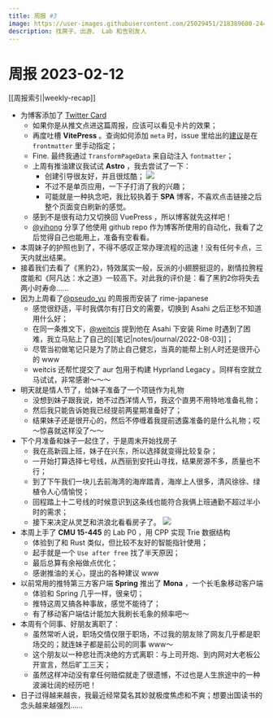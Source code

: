 ```yaml
---
title: 周报 #3
image: https://user-images.githubusercontent.com/25029451/218389600-2441f335-11cb-48bb-b0ad-2e39d76293b0.png
description: 找房子、出游、 Lab 和告别友人 
---
```

# 周报 2023-02-12

[[周报索引|weekly-recap]]

* 为博客添加了 [Twitter Card](https://developer.twitter.com/en/docs/twitter-for-websites/cards/guides/getting-started) 
    * 如果你是从推文点进这篇周报，应该可以看见卡片的效果；
    * 再度吐槽 **VitePress** 。查询如何添加 `meta` 时，issue 里给出的[建议](https://github.com/vuejs/vitepress/issues/504)是在 `frontmatter` 里手动指定；
    * Fine. 最终我通过 `TransformPageData` 来自动注入 `fontmatter`；
    * 上周有推油建议我试试 **Astro** ，我去尝试了一下：
        * 创建引导很友好，并且很炫酷；
            ![](https://user-images.githubusercontent.com/25029451/218500071-3366a68e-b111-48b6-a0d5-4134e29754e5.png)
        * 不过不是单页应用，一下子打消了我的兴趣；
        * 可能就是一种执念吧，我比较执着于 **SPA** 博客，不喜欢点击链接之后整个页面变白刷新的感觉。
    * 感到不是很有动力又切换回 VuePress ，所以博客就先这样吧！
    * [@yihong](https://twitter.com/yihong0618) 分享了他使用 github repo 作为博客所使用的自动化，我看了之后觉得自己也能用上，准备有空看看。
        <Tweet tweet-url="https://twitter.com/yihong0618/status/1624216820160016394" />
* 本周妹子的护照也到了，不得不感叹正常办理流程的迅速！没有任何卡点，三天内就出结果。
* 接着我们去看了《黑豹2》，特效属实一般，反派的小翅膀挺逗的，剧情拉胯程度能和《阿凡达：水之道》一较高下。对此我的评价是：看了黑豹2你将失去两小时寿命……
* 因为上周看了[@pseudo_yu](https://twitter.com/pseudo_yu) 的周报而安装了 rime-japanese
    * 感觉很舒适，平时我偶尔有打日文的需要，切换到 Asahi 之后正愁不知道用什么好；
    * 在同一条推文下，[@weitcis](https://twitter.com/weitcis) 提到他在 Asahi 下安装 Rime 时遇到了困难，我立马贴上了自己的[[笔记|notes/journal/2022-08-03]]；
    * 尽管当初做笔记只是为了防止自己健忘，当真的能帮上别人时还是很开心的 www
    * weitcis 还帮忙提交了 aur 包用于构建 Hyprland Legacy 。同样有空就立马试试，非常感谢～～～
        <Tweet tweet-url="https://twitter.com/weitcis/status/1623503890871361536" />
* 明天就是情人节了，给妹子准备了一个项链作为礼物
    * 没想到妹子跟我说，她不过西洋情人节，我这个直男不用特地准备礼物；
    * 然后我只能告诉她我已经提前两星期准备好了；
    * 结果妹子还是很开心的，然后不停缠着我提前透露准备的是什么礼物；哎～惊喜就这样没了～～
* 下个月准备和妹子一起住了，于是周末开始找房子
    * 我在高新园上班，妹子在兴东，所以选择就变得比较复杂；
    * 一开始打算选择七号线，从西丽到安托山寻找，结果房源不多，质量也不行；
    * 到了下午我们一块儿去前海湾的海岸踏青，海岸上人很多，清风徐徐、绿植令人心情愉悦；
    * 回程踏上十二号线的时候意识到这条线也能符合我俩上班通勤不超过半小时的需求；
    * 接下来决定从灵芝和洪浪北看看房子了。
        ![](https://user-images.githubusercontent.com/25029451/218506173-d32151e8-512d-4d41-81aa-e34347fd77c5.png)
* 本周上手了 **CMU 15-445** 的 Lab P0 ，用 CPP 实现 Trie 数据结构
    * 体验到了和 Rust 类似，但比较不友好的智能指针使用；
    * 起手就是一个 `Use after free` 找了半天原因；
    * 最后总算有余裕做点优化；
    * 感谢推油的关心，提出的各种建议 www
     <Tweet tweet-url="https://twitter.com/realyuchanns/status/1623275223306100736" />
* 以前常用的推特第三方客户端 **Spring** 推出了 **Mona** ，一个长毛象移动客户端
    * 体验和 Spring 几乎一样，很亲切；
    * 推特这周又搞各种事故，感觉不能待了；
    * 有了移动客户端估计能加大我刷长毛象的频率吧～
        <Tweet tweet-url="https://twitter.com/realyuchanns/status/1625135332063875072" />
* 本周有个同事、好朋友离职了：
    * 虽然常听人说，职场交情仅限于职场，不过我的朋友除了网友几乎都是职场交的；就连妹子都是前公司的同事 www～
    * 这个朋友以一种悲壮而决绝的方式离职：与上司开炮、到内网对大老板公开宣言，然后旷工三天；
    * 虽然这样冲动没有拿任何赔偿就走了很遗憾，不过也是人生旅途中的一种波澜壮阔的经历吧！
* 日子过得越来越丧，我最近经常莫名其妙就极度焦虑和不爽；想要出国读书的念头越来越强烈……
